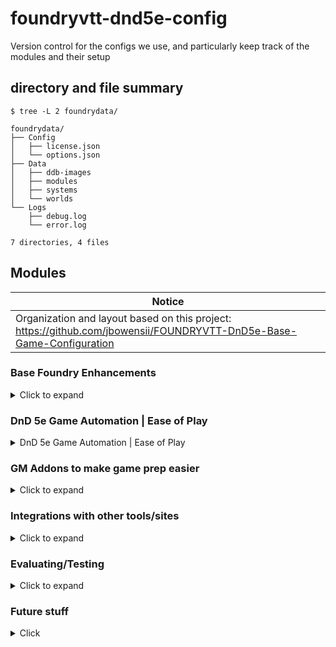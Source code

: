 # foundryvtt-dnd5e-config
Version control for the configs we use, and particularly keep track of the modules and their setup

## directory and file summary

```shell
$ tree -L 2 foundrydata/

foundrydata/
├── Config
│   ├── license.json
│   └── options.json
├── Data
│   ├── ddb-images
│   ├── modules
│   ├── systems
│   └── worlds
└── Logs
    ├── debug.log
    └── error.log

7 directories, 4 files
```

## Modules

| Notice  |
| ------ |
| Organization and layout based on this project: https://github.com/jbowensii/FOUNDRYVTT-DnD5e-Base-Game-Configuration |

### Base Foundry Enhancements
<details>
  <summary>Click to expand</summary

- `Compendium Folders` - organizes Compendium content
- `Changelogs & Conflicts`
- `Dice Tray` - Adds a dice tray
- `Foundry Community Macros`
- `lib - Color Settings` - module dependency
- `libWrapper` - module dependency
- `Pings` - longpress mouse button to "ping" a place on a map, shift+click to snap the camera to the location
- `PopOut!` - Pop any window out of the game into it's own dedicated window, great for having notes open
- `Search Anywhere`
- [`Navigation Presets`](https://foundryvtt.com/packages/navigation-presets) - organizes maps, scenes, and chapters/groups
- `Module Compatibility Checker`
- `Selective Show`
- `Settings Extender` - module dependency
- `socketlib` - module dependency
- `The Forge: More Awesomeness` - forge module dependency
- `Token Mold` - fix and improve token creation from actors
- `Tokenizer` - Add frames around tokens
</details>

### DnD 5e Game Automation | Ease of Play
<details>
  <summary>DnD 5e Game Automation | Ease of Play</summary>

- `About Time` (pending)
- `Active Token Effects`
- `Active-Auras`
- `Better Rolls for 5e`
- `Beyond20 companion module`
- `Combat Enhancements`
- `Combat Ready!`
- `Combat Utility Belt`
- `Dfreds Convenient Effects`
- `Dfreds Droppables`
- `FXMaster`
- `Group Initiative`
- `Health Estimate`
- `Initiative Double Click`
- `Item Macro`
- `Automatic Automations` | `Sequencer` | `JB2A` (Tightly coupled)
  - `Dynamic Active Effects SRD`
  - `Dynamic Effects using Active Effects`
- `Let Me Roll that For You` (LMRTFY)
- `MidiQOL` | `Dynamic Active Effects` (DAE) | `Times Up` (Tightly coupled)
  - `Midi SRD`
  - `Token Magic Effects`
- `Mob Attack Tool` - Combine attacks from many creatures into one
- `Perfect Vision`
- `Splatter` - blood Splatter on "bloodied"
- [`Trigger Happy`](https://foundryvtt.com/packages/trigger-happy) - Trigger events like pause the game for traps, or descriptions, or make Automations/effects

</details>

### GM Addons to make game prep easier
<details>
  <summary>Click to expand</summary>
- `Moulinette Core`
  - `Moulinette Game Icons (module)`
  - `Moulinette Image Search (module)`
  - `Moulinette Scenes (module)`
  - `Moulinette Sound & SoundPad (module)`
  - `Moulinette Tiles (module)`

</details>

### Integrations with other tools/sites
<details>
  <summary>Click to expand</summary>


</details>

### Evaluating/Testing
<details>
  <summary>Click to expand</summary>

- `Argon - Combat HUD`
- `Combat Carousel`

</details>

### Future stuff

<details>
  <summary>Click</summary>

- Better Roofs
- Levels
- Wall Height
- Monk's Tokenbar (LMRTFY alternative?)
- DDB Gamelog (DND Beyond)
- Status Icons

</details>

